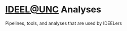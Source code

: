 # [IDEEL@UNC](http://www.med.unc.edu/infdis/ideel/) Analyses
Pipelines, tools, and analyses that are used by IDEELers 
